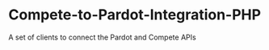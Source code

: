 Compete-to-Pardot-Integration-PHP
=================================

A set of clients to connect the Pardot and Compete APIs 